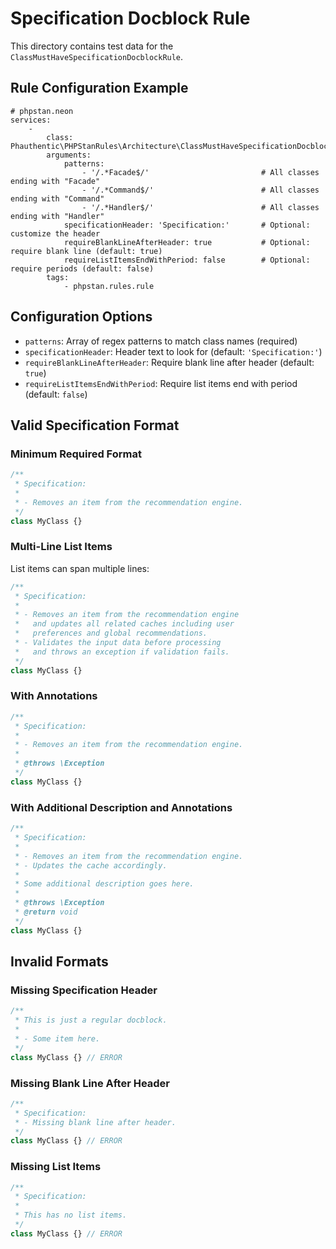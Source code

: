 # Specification Docblock Rule

This directory contains test data for the `ClassMustHaveSpecificationDocblockRule`.

## Rule Configuration Example

```neon
# phpstan.neon
services:
    -
        class: Phauthentic\PHPStanRules\Architecture\ClassMustHaveSpecificationDocblockRule
        arguments:
            patterns:
                - '/.*Facade$/'                         # All classes ending with "Facade"
                - '/.*Command$/'                        # All classes ending with "Command"
                - '/.*Handler$/'                        # All classes ending with "Handler"
            specificationHeader: 'Specification:'       # Optional: customize the header
            requireBlankLineAfterHeader: true           # Optional: require blank line (default: true)
            requireListItemsEndWithPeriod: false        # Optional: require periods (default: false)
        tags:
            - phpstan.rules.rule
```

## Configuration Options

- `patterns`: Array of regex patterns to match class names (required)
- `specificationHeader`: Header text to look for (default: `'Specification:'`)
- `requireBlankLineAfterHeader`: Require blank line after header (default: `true`)
- `requireListItemsEndWithPeriod`: Require list items end with period (default: `false`)

## Valid Specification Format

### Minimum Required Format
```php
/**
 * Specification:
 *
 * - Removes an item from the recommendation engine.
 */
class MyClass {}
```

### Multi-Line List Items
List items can span multiple lines:
```php
/**
 * Specification:
 *
 * - Removes an item from the recommendation engine
 *   and updates all related caches including user
 *   preferences and global recommendations.
 * - Validates the input data before processing
 *   and throws an exception if validation fails.
 */
class MyClass {}
```

### With Annotations
```php
/**
 * Specification:
 *
 * - Removes an item from the recommendation engine.
 *
 * @throws \Exception
 */
class MyClass {}
```

### With Additional Description and Annotations
```php
/**
 * Specification:
 *
 * - Removes an item from the recommendation engine.
 * - Updates the cache accordingly.
 *
 * Some additional description goes here.
 *
 * @throws \Exception
 * @return void
 */
class MyClass {}
```

## Invalid Formats

### Missing Specification Header
```php
/**
 * This is just a regular docblock.
 *
 * - Some item here.
 */
class MyClass {} // ERROR
```

### Missing Blank Line After Header
```php
/**
 * Specification:
 * - Missing blank line after header.
 */
class MyClass {} // ERROR
```

### Missing List Items
```php
/**
 * Specification:
 *
 * This has no list items.
 */
class MyClass {} // ERROR
```

